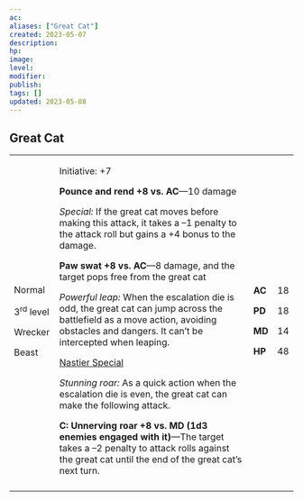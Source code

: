 ```yaml
---
ac: 
aliases: ["Great Cat"]
created: 2023-05-07
description: 
hp: 
image: 
level: 
modifier: 
publish: 
tags: []
updated: 2023-05-08
---
```


## Great Cat

<table>
<colgroup>
<col style="width: 16%" />
<col style="width: 72%" />
<col style="width: 5%" />
<col style="width: 5%" />
</colgroup>
<tbody>
<tr class="odd">
<td><p>Normal</p>
<p>3<sup>rd</sup> level</p>
<p>Wrecker</p>
<p>Beast</p></td>
<td><p>Initiative: +7</p>
<p><strong>Pounce and rend +8 vs. AC</strong>—10 damage</p>
<p><em>Special:</em> If the great cat moves before making this attack,
it takes a –1 penalty to the attack roll but gains a +4 bonus to the
damage.</p>
<p><strong>Paw swat +8 vs. AC</strong>—8 damage, and the target pops
free from the great cat</p>
<p><em>Powerful leap:</em> When the escalation die is odd, the great cat
can jump across the battlefield as a move action, avoiding obstacles and
dangers. It can’t be intercepted when leaping.</p>
<p><u>Nastier Special</u></p>
<p><em>Stunning roar:</em> As a quick action when the escalation die is
even, the great cat can make the following attack.</p>
<p><strong>C: Unnerving roar +8 vs. MD (1d3 enemies engaged with
it)</strong>—The target takes a –2 penalty to attack rolls against the
great cat until the end of the great cat’s next turn.</p></td>
<td><p><strong>AC</strong></p>
<p><strong>PD</strong></p>
<p><strong>MD</strong></p>
<p><strong>HP</strong></p></td>
<td><p>18</p>
<p>18</p>
<p>14</p>
<p>48</p></td>
</tr>
<tr class="even">
<td></td>
<td></td>
<td></td>
<td></td>
</tr>
</tbody>
</table>

